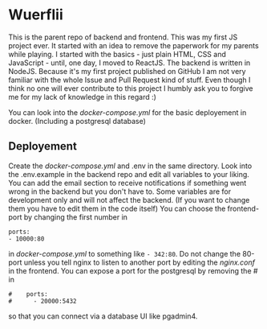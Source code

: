 

# Wuerflii

This is the parent repo of backend and frontend.
This was my first JS project ever. It started with an idea to remove the paperwork for my parents while playing. I started with the basics - just plain HTML, CSS and JavaScript - until, one day, I moved to ReactJS. The backend is written in NodeJS. 
Because it's my first project published on GitHub I am not very familiar with the whole Issue and Pull Request kind of stuff. Even though I think no one will ever contribute to this project I humbly ask you to forgive me for my lack of knowledge in this regard :)


You can look into the _docker-compose.yml_ for the basic deployement in docker. (Including a postgresql database)


## Deployement

Create the _docker-compose.yml_ and .env in the same directory. Look into the .env.example in the backend repo and edit all variables to your liking. You can add the email section to receive notifications if something went wrong in the backend but you don't have to. Some variables are for development only and will not affect the backend. (If you want to change them you have to edit them in the code itself)
You can choose the frontend-port by changing the first number in

```
ports:
- 10000:80
```

in _docker-compose.yml_ to something like `- 342:80`. Do not change the 80-port unless you tell nginx to listen to another port by editing the _nginx.conf_ in the frontend.
You can expose a port for the postgresql by removing the # in 

```
#    ports:
#      - 20000:5432
```

so that you can connect via a database UI like pgadmin4.
